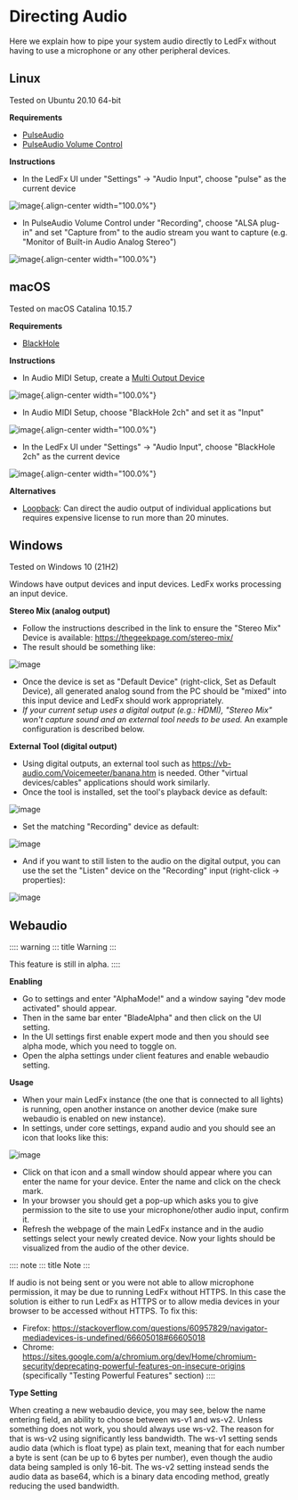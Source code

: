 # Directing Audio

Here we explain how to pipe your system audio directly to LedFx without
having to use a microphone or any other peripheral devices.

## Linux

Tested on Ubuntu 20.10 64-bit

**Requirements**

-   [PulseAudio](https://www.freedesktop.org/wiki/Software/PulseAudio/?)
-   [PulseAudio Volume
    Control](https://freedesktop.org/software/pulseaudio/pavucontrol/)

**Instructions**

-   In the LedFx UI under \"Settings\" -\> \"Audio Input\", choose
    \"pulse\" as the current device

![image](./_static/direct_audio_linux_1.png){.align-center
width="100.0%"}

-   In PulseAudio Volume Control under \"Recording\", choose \"ALSA
    plug-in\" and set \"Capture from\" to the audio stream you want to
    capture (e.g. \"Monitor of Built-in Audio Analog Stereo\")

![image](./_static/direct_audio_linux_2.png){.align-center
width="100.0%"}

## macOS

Tested on macOS Catalina 10.15.7

**Requirements**

-   [BlackHole](https://github.com/ExistentialAudio/BlackHole)

**Instructions**

-   In Audio MIDI Setup, create a [Multi Output
    Device](https://github.com/ExistentialAudio/BlackHole/wiki/Multi-Output-Device)

![image](./_static/directing_audio_macos_1.png){.align-center
width="100.0%"}

-   In Audio MIDI Setup, choose \"BlackHole 2ch\" and set it as
    \"Input\"

![image](./_static/directing_audio_macos_2.png){.align-center
width="100.0%"}

-   In the LedFx UI under \"Settings\" -\> \"Audio Input\", choose
    \"BlackHole 2ch\" as the current device

![image](./_static/directing_audio_macos_3.png){.align-center
width="100.0%"}

**Alternatives**

-   [Loopback](https://rogueamoeba.com/loopback/): Can direct the audio
    output of individual applications but requires expensive license to
    run more than 20 minutes.

## Windows

Tested on Windows 10 (21H2)

Windows have output devices and input devices. LedFx works processing an
input device.

**Stereo Mix (analog output)**

-   Follow the instructions described in the link to ensure the \"Stereo
    Mix\" Device is available: <https://thegeekpage.com/stereo-mix/>
-   The result should be something like:

![image](./_static/directing_audio_win10_1.png)

-   Once the device is set as \"Default Device\" (right-click, Set as
    Default Device), all generated analog sound from the PC should be
    \"mixed\" into this input device and LedFx should work
    appropriately.
-   *If your current setup uses a digital output (e.g.: HDMI), \"Stereo
    Mix\" won\'t capture sound and an external tool needs to be used.*
    An example configuration is described below.

**External Tool (digital output)**

-   Using digital outputs, an external tool such as
    <https://vb-audio.com/Voicemeeter/banana.htm> is needed. Other
    \"virtual devices/cables\" applications should work similarly.
-   Once the tool is installed, set the tool\'s playback device as
    default:

![image](./_static/directing_audio_win10_2.png)

-   Set the matching \"Recording\" device as default:

![image](./_static/directing_audio_win10_3.png)

-   And if you want to still listen to the audio on the digital output,
    you can use the set the \"Listen\" device on the \"Recording\" input
    (right-click -\> properties):

![image](./_static/directing_audio_win10_4.png)

## Webaudio

:::: warning
::: title
Warning
:::

This feature is still in alpha.
::::

**Enabling**

-   Go to settings and enter \"AlphaMode!\" and a window saying \"dev
    mode activated\" should appear.
-   Then in the same bar enter \"BladeAlpha\" and then click on the UI
    setting.
-   In the UI settings first enable expert mode and then you should see
    alpha mode, which you need to toggle on.
-   Open the alpha settings under client features and enable webaudio
    setting.

**Usage**

-   When your main LedFx instance (the one that is connected to all
    lights) is running, open another instance on another device (make
    sure webaudio is enabled on new instance).
-   In settings, under core settings, expand audio and you should see an
    icon that looks like this:

![image](./_static/webaudio_icon.png)

-   Click on that icon and a small window should appear where you can
    enter the name for your device. Enter the name and click on the
    check mark.
-   In your browser you should get a pop-up which asks you to give
    permission to the site to use your microphone/other audio input,
    confirm it.
-   Refresh the webpage of the main LedFx instance and in the audio
    settings select your newly created device. Now your lights should be
    visualized from the audio of the other device.

:::: note
::: title
Note
:::

If audio is not being sent or you were not able to allow microphone
permission, it may be due to running LedFx without HTTPS. In this case
the solution is either to run LedFx as HTTPS or to allow media devices
in your browser to be accessed without HTTPS. To fix this:

-   Firefox:
    <https://stackoverflow.com/questions/60957829/navigator-mediadevices-is-undefined/66605018#66605018>
-   Chrome:
    <https://sites.google.com/a/chromium.org/dev/Home/chromium-security/deprecating-powerful-features-on-insecure-origins>
    (specifically \"Testing Powerful Features\" section)
::::

**Type Setting**

When creating a new webaudio device, you may see, below the name
entering field, an ability to choose between ws-v1 and ws-v2. Unless
something does not work, you should always use ws-v2. The reason for
that is ws-v2 using significantly less bandwidth. The ws-v1 setting
sends audio data (which is float type) as plain text, meaning that for
each number a byte is sent (can be up to 6 bytes per number), even
though the audio data being sampled is only 16-bit. The ws-v2 setting
instead sends the audio data as base64, which is a binary data encoding
method, greatly reducing the used bandwidth.
